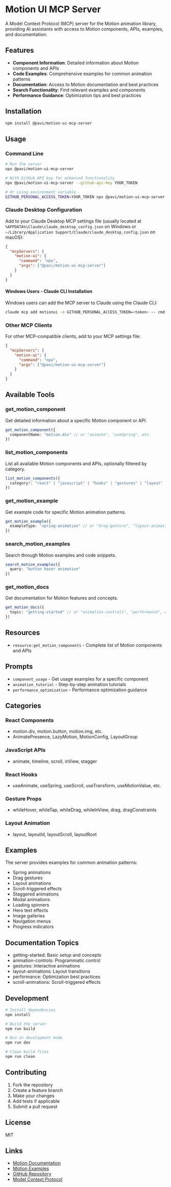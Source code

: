 # Motion UI MCP Server

A Model Context Protocol (MCP) server for the Motion animation library, providing AI assistants with access to Motion components, APIs, examples, and documentation.

## Features

- **Component Information**: Detailed information about Motion components and APIs
- **Code Examples**: Comprehensive examples for common animation patterns
- **Documentation**: Access to Motion documentation and best practices
- **Search Functionality**: Find relevant examples and components
- **Performance Guidance**: Optimization tips and best practices

## Installation

```bash
npm install @pavi/motion-ui-mcp-server
```

## Usage

### Command Line

```bash
# Run the server
npx @pavi/motion-ui-mcp-server

# With GitHub API key for enhanced functionality
npx @pavi/motion-ui-mcp-server --github-api-key YOUR_TOKEN

# Or using environment variable
GITHUB_PERSONAL_ACCESS_TOKEN=YOUR_TOKEN npx @pavi/motion-ui-mcp-server
```

### Claude Desktop Configuration

Add to your Claude Desktop MCP settings file (usually located at `%APPDATA%\Claude\claude_desktop_config.json` on Windows or `~/Library/Application Support/Claude/claude_desktop_config.json` on macOS):

```json
{
  "mcpServers": {
    "motion-ui": {
      "command": "npx",
      "args": ["@pavi/motion-ui-mcp-server"]
    }
  }
}
```

#### Windows Users - Claude CLI Installation

Windows users can add the MCP server to Claude using the Claude CLI:

```bash
claude mcp add motionui -e GITHUB_PERSONAL_ACCESS_TOKEN=<token> -- cmd /c npx -y motion-ui-mcp-server
```

### Other MCP Clients

For other MCP-compatible clients, add to your MCP settings file:

```json
{
  "mcpServers": {
    "motion-ui": {
      "command": "npx",
      "args": ["@pavi/motion-ui-mcp-server"]
    }
  }
}
```

## Available Tools

### get_motion_component
Get detailed information about a specific Motion component or API.

```typescript
get_motion_component({
  componentName: "motion.div" // or "animate", "useSpring", etc.
})
```

### list_motion_components
List all available Motion components and APIs, optionally filtered by category.

```typescript
list_motion_components({
  category?: "react" | "javascript" | "hooks" | "gestures" | "layout"
})
```

### get_motion_example
Get example code for specific Motion animation patterns.

```typescript
get_motion_example({
  exampleType: "spring-animation" // or "drag-gesture", "layout-animation", etc.
})
```

### search_motion_examples
Search through Motion examples and code snippets.

```typescript
search_motion_examples({
  query: "button hover animation"
})
```

### get_motion_docs
Get documentation for Motion features and concepts.

```typescript
get_motion_docs({
  topic: "getting-started" // or "animation-controls", "performance", etc.
})
```

## Resources

- `resource:get_motion_components` - Complete list of Motion components and APIs

## Prompts

- `component_usage` - Get usage examples for a specific component
- `animation_tutorial` - Step-by-step animation tutorials
- `performance_optimization` - Performance optimization guidance

## Categories

### React Components
- motion.div, motion.button, motion.img, etc.
- AnimatePresence, LazyMotion, MotionConfig, LayoutGroup

### JavaScript APIs
- animate, timeline, scroll, inView, stagger

### React Hooks
- useAnimate, useSpring, useScroll, useTransform, useMotionValue, etc.

### Gesture Props
- whileHover, whileTap, whileDrag, whileInView, drag, dragConstraints

### Layout Animation
- layout, layoutId, layoutScroll, layoutRoot

## Examples

The server provides examples for common animation patterns:

- Spring animations
- Drag gestures
- Layout animations
- Scroll-triggered effects
- Staggered animations
- Modal animations
- Loading spinners
- Hero text effects
- Image galleries
- Navigation menus
- Progress indicators

## Documentation Topics

- getting-started: Basic setup and concepts
- animation-controls: Programmatic control
- gestures: Interactive animations
- layout-animations: Layout transitions
- performance: Optimization best practices
- scroll-animations: Scroll-triggered effects

## Development

```bash
# Install dependencies
npm install

# Build the server
npm run build

# Run in development mode
npm run dev

# Clean build files
npm run clean
```

## Contributing

1. Fork the repository
2. Create a feature branch
3. Make your changes
4. Add tests if applicable
5. Submit a pull request

## License

MIT

## Links

- [Motion Documentation](https://motion.dev)
- [Motion Examples](https://motion.dev/examples)
- [GitHub Repository](https://github.com/motiondivision/motion)
- [Model Context Protocol](https://modelcontextprotocol.io)